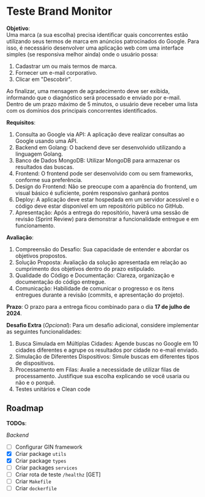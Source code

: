 # Teste Brand Monitor

__Objetivo__:  
Uma marca (a sua escolha) precisa identificar quais concorrentes estão utilizando seus termos de marca em anúncios patrocinados do Google. Para isso, é necessário desenvolver uma aplicação web com uma interface simples (se responsiva melhor ainda) onde o usuário possa:

1. Cadastrar um ou mais termos de marca.
2. Fornecer um e-mail corporativo.
3. Clicar em "Descobrir".

Ao finalizar, uma mensagem de agradecimento deve ser exibida, informando que o diagnóstico será processado e enviado por e-mail. Dentro de um prazo máximo de 5 minutos, o usuário deve receber uma lista com os domínios dos principais concorrentes identificados.

__Requisitos__:
1. Consulta ao Google via API: A aplicação deve realizar consultas ao Google usando uma API.
2. Backend em Golang: O backend deve ser desenvolvido utilizando a linguagem Golang.
3. Banco de Dados MongoDB: Utilizar MongoDB para armazenar os resultados das buscas.
4. Frontend: O frontend pode ser desenvolvido com ou sem frameworks, conforme sua preferência.
5. Design do Frontend: Não se preocupe com a aparência do frontend, um visual básico é suficiente, porém responsivo ganhará pontos
6. Deploy: A aplicação deve estar hospedada em um servidor acessível e o código deve estar disponível em um repositório público no GitHub.
7. Apresentação: Após a entrega do repositório, haverá uma sessão de revisão (Sprint Review) para demonstrar a funcionalidade entregue e em funcionamento.

__Avaliação__:
1. Compreensão do Desafio: Sua capacidade de entender e abordar os objetivos propostos.
2. Solução Proposta: Avaliação da solução apresentada em relação ao cumprimento dos objetivos dentro do prazo estipulado.
3. Qualidade do Código e Documentação: Clareza, organização e documentação do código entregue.
4. Comunicação: Habilidade de comunicar o progresso e os itens entregues durante a revisão (commits, e apresentação do projeto).

__Prazo__:
O prazo para a entrega ficou combinado para o dia __17 de julho de 2024__.

__Desafio Extra__ (_Opcional_):
Para um desafio adicional, considere implementar as seguintes funcionalidades:

1. Busca Simulada em Múltiplas Cidades: Agende buscas no Google em 10 cidades diferentes e agrupe os resultados por cidade no e-mail enviado.
2. Simulação de Diferentes Dispositivos: Simule buscas em diferentes tipos de dispositivos.
3. Processamento em Filas: Avalie a necessidade de utilizar filas de processamento. Justifique sua escolha explicando se você usaria ou não e o porquê.
4. Testes unitários e Clean code

## Roadmap

__TODOs__:

_Backend_

- [ ] Configurar GIN framework
- [x] Criar package `utils`
- [x] Criar package `types`
- [ ] Criar packages `services`
- [ ] Criar rota de teste `/healthz` [GET]
- [ ] Criar `Makefile`
- [ ] Criar `dockerfile`